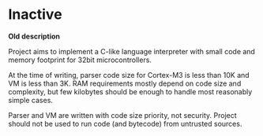 # Inactive

**Old description**

Project aims to implement a C-like language interpreter with small code and memory footprint for 32bit microcontrollers.

At the time of writing, parser code size for Cortex-M3 is less than 10K and VM is less than 3K. RAM requirements mostly depend on code size and complexity, but few kilobytes should be enough to handle most reasonably simple cases.

Parser and VM are written with code size priority, not security. Project should not be used to run code (and bytecode) from untrusted sources.
